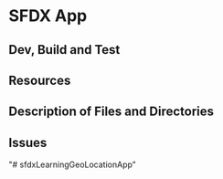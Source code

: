 # SFDX  App

## Dev, Build and Test


## Resources


## Description of Files and Directories


## Issues


"# sfdxLearningGeoLocationApp" 
